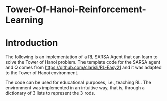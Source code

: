 # Tower-Of-Hanoi-Reinforcement-Learning
# Introduction

The following is an implementation of a RL SARSA Agent that can learn to solve the Tower of Hanoi problem. The template code for the SARSA agent and Q comes from https://github.com/clarisli/RL-Easy21 and it was adapted to the Tower of Hanoi environment. 

The code can be used for educational purposes, i.e., teaching RL. The environment was implemented in an intuitive way, that is, through a dictionary of 3 lists to represent the 3 rods. 

